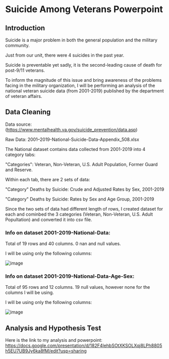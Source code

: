 # Suicide Among Veterans Powerpoint
## Introduction
Suicide is a major problem in both the general population and the military community.

Just from our unit, there were 4 suicides in the past year.

Suicide is preventable yet sadly, it is the second-leading cause of death for post-9/11 veterans.

To inform the magnitude of this issue and bring awareness of the problems facing in the military organization, I will be performing an analysis 
of the national veteran suicide data (from 2001-2019) published by the department of veteran affairs.

## Data Cleaning
Data source: (https://www.mentalhealth.va.gov/suicide_prevention/data.asp)

Raw Data: 2001–2019-National-Suicide-Data-Appendix_508.xlsx

The National dataset contains data collected from 2001-2019 into 4 category tabs: 

"Categories": Veteran, Non-Veteran, U.S. Adult Population, Former Guard and Reserve. 

Within each tab, there are 2 sets of data: 

"Category" Deaths by Suicide: Crude and Adjusted Rates by Sex, 2001-2019		

"Category" Deaths by Suicide: Rates by Sex and Age Group, 2001-2019													

Since the two sets of data had different length of rows, I created dataset for each and cominbed the 3 categories (Veteran, Non-Veteran, U.S. Adult Popultation) and converted it into csv file.

### Info on dataset 2001-2019-National-Data:

Total of 19 rows and 40 columns. 0 nan and null values.

I will be using only the following columns:

![image](https://user-images.githubusercontent.com/93147265/148440646-bdeb33ae-3bd2-4a50-b485-6cff69db1725.png)
 
### Info on dataset 2001-2019-National-Data-Age-Sex:
Total of 95 rows and 12 columns. 19 null values, however none for the columns I will be using.

I will be using only the following columns:

![image](https://user-images.githubusercontent.com/93147265/148440801-76b90852-660a-46e7-9292-7b97c0fb8546.png)


## Analysis and Hypothesis Test
Here is the link to my analysis and powerpoint:
https://docs.google.com/presentation/d/182F4lehbSOtXKSOLXqj8LPh8805h5EU7UB9Jy6ka8fM/edit?usp=sharing
